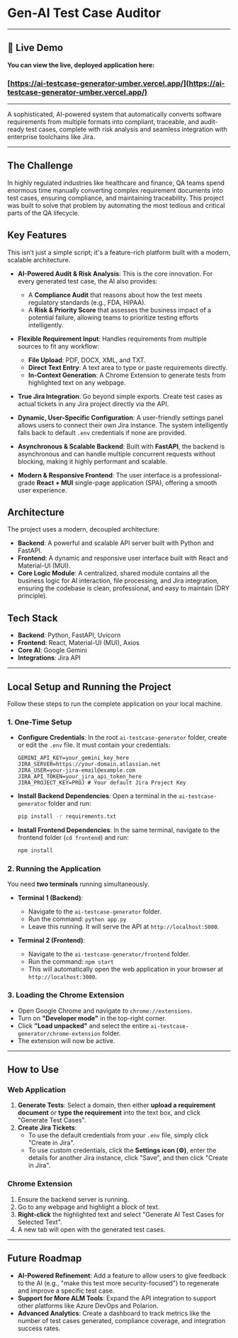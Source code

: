 # Gen-AI Test Case Auditor

---

## 🚀 Live Demo

**You can view the live, deployed application here:**

### [https://ai-testcase-generator-umber.vercel.app/](https://ai-testcase-generator-umber.vercel.app/)

---

A sophisticated, AI-powered system that automatically converts software requirements from multiple formats into compliant, traceable, and audit-ready test cases, complete with risk analysis and seamless integration with enterprise toolchains like Jira.

---

## The Challenge

In highly regulated industries like healthcare and finance, QA teams spend enormous time manually converting complex requirement documents into test cases, ensuring compliance, and maintaining traceability. This project was built to solve that problem by automating the most tedious and critical parts of the QA lifecycle.

## Key Features

This isn't just a simple script; it's a feature-rich platform built with a modern, scalable architecture.

- **AI-Powered Audit & Risk Analysis**: This is the core innovation. For every generated test case, the AI also provides:
    - A **Compliance Audit** that reasons about how the test meets regulatory standards (e.g., FDA, HIPAA).
    - A **Risk & Priority Score** that assesses the business impact of a potential failure, allowing teams to prioritize testing efforts intelligently.

- **Flexible Requirement Input**: Handles requirements from multiple sources to fit any workflow:
    - **File Upload**: PDF, DOCX, XML, and TXT.
    - **Direct Text Entry**: A text area to type or paste requirements directly.
    - **In-Context Generation**: A Chrome Extension to generate tests from highlighted text on any webpage.

- **True Jira Integration**: Go beyond simple exports. Create test cases as actual tickets in any Jira project directly via the API.

- **Dynamic, User-Specific Configuration**: A user-friendly settings panel allows users to connect their own Jira instance. The system intelligently falls back to default `.env` credentials if none are provided.

- **Asynchronous & Scalable Backend**: Built with **FastAPI**, the backend is asynchronous and can handle multiple concurrent requests without blocking, making it highly performant and scalable.

- **Modern & Responsive Frontend**: The user interface is a professional-grade **React + MUI** single-page application (SPA), offering a smooth user experience.

## Architecture

The project uses a modern, decoupled architecture:

- **Backend**: A powerful and scalable API server built with Python and FastAPI.
- **Frontend**: A dynamic and responsive user interface built with React and Material-UI (MUI).
- **Core Logic Module**: A centralized, shared module contains all the business logic for AI interaction, file processing, and Jira integration, ensuring the codebase is clean, professional, and easy to maintain (DRY principle).

## Tech Stack

- **Backend**: Python, FastAPI, Uvicorn
- **Frontend**: React, Material-UI (MUI), Axios
- **Core AI**: Google Gemini
- **Integrations**: Jira API

---

## Local Setup and Running the Project

Follow these steps to run the complete application on your local machine.

### 1. One-Time Setup

- **Configure Credentials**: In the root `ai-testcase-generator` folder, create or edit the `.env` file. It must contain your credentials:
  ```
  GEMINI_API_KEY=your_gemini_key_here
  JIRA_SERVER=https://your-domain.atlassian.net
  JIRA_USER=your-jira-email@example.com
  JIRA_API_TOKEN=your_jira_api_token_here
  JIRA_PROJECT_KEY=PROJ # Your default Jira Project Key
  ```

- **Install Backend Dependencies**: Open a terminal in the `ai-testcase-generator` folder and run:
  ```bash
  pip install -r requirements.txt
  ```

- **Install Frontend Dependencies**: In the same terminal, navigate to the frontend folder (`cd frontend`) and run:
  ```bash
  npm install
  ```

### 2. Running the Application

You need **two terminals** running simultaneously.

- **Terminal 1 (Backend)**:
  - Navigate to the `ai-testcase-generator` folder.
  - Run the command: `python app.py`
  - Leave this running. It will serve the API at `http://localhost:5000`.

- **Terminal 2 (Frontend)**:
  - Navigate to the `ai-testcase-generator/frontend` folder.
  - Run the command: `npm start`
  - This will automatically open the web application in your browser at `http://localhost:3000`.

### 3. Loading the Chrome Extension

- Open Google Chrome and navigate to `chrome://extensions`.
- Turn on **"Developer mode"** in the top-right corner.
- Click **"Load unpacked"** and select the entire `ai-testcase-generator/chrome-extension` folder.
- The extension will now be active.

---

## How to Use

### Web Application

1.  **Generate Tests**: Select a domain, then either **upload a requirement document** or **type the requirement** into the text box, and click "Generate Test Cases".
2.  **Create Jira Tickets**: 
    - To use the default credentials from your `.env` file, simply click "Create in Jira".
    - To use custom credentials, click the **Settings icon (⚙️)**, enter the details for another Jira instance, click "Save", and then click "Create in Jira".

### Chrome Extension

1.  Ensure the backend server is running.
2.  Go to any webpage and highlight a block of text.
3.  **Right-click** the highlighted text and select "Generate AI Test Cases for Selected Text".
4.  A new tab will open with the generated test cases.

---

## Future Roadmap

- **AI-Powered Refinement**: Add a feature to allow users to give feedback to the AI (e.g., "make this test more security-focused") to regenerate and improve a specific test case.
- **Support for More ALM Tools**: Expand the API integration to support other platforms like Azure DevOps and Polarion.
- **Advanced Analytics**: Create a dashboard to track metrics like the number of test cases generated, compliance coverage, and integration success rates.



<!-- # AI-Powered Test Case Generator

A sophisticated, AI-powered system that automatically converts software requirements from multiple formats into compliant, traceable test cases and seamlessly integrates with enterprise toolchains like Jira.

---

## The Challenge

In highly regulated industries like healthcare and finance, QA teams spend enormous time manually converting complex requirement documents into test cases, ensuring compliance, and maintaining traceability. This project was built to solve that problem by automating the most tedious parts of the QA lifecycle.

## Key Features

This isn't just a simple script; it's a feature-rich platform built with a modern, scalable architecture.

- **Multi-Format Requirement Ingestion**: Handles requirements from various document formats, including **PDF, DOCX, XML, and TXT**.
- **Domain-Agnostic AI**: The AI's expertise can be dynamically configured via the UI to generate relevant test cases for any domain (e.g., Healthcare, Finance, E-commerce).
- **True Jira Integration**: Go beyond simple exports. Create test cases as actual tickets in any Jira project directly via the API.
- **Dynamic, User-Specific Configuration**: A user-friendly settings panel allows users to connect their own Jira instance. The system intelligently falls back to default `.env` credentials if none are provided.
- **Asynchronous & Scalable Backend**: Built with **FastAPI**, the backend is asynchronous and can handle multiple concurrent requests without blocking, making it highly performant and scalable.
- **Modern & Responsive Frontend**: The user interface is a professional-grade **React + MUI** single-page application (SPA), offering a smooth user experience.
- **Browser Extension for In-Context Generation**: A fully functional **Chrome Extension** allows users to generate test cases from highlighted text on *any* webpage, seamlessly integrating the tool into their existing workflows.

## Architecture

The project uses a modern, decoupled architecture:

- **Backend**: A powerful and scalable API server built with Python and FastAPI.
- **Frontend**: A dynamic and responsive user interface built with React and Material-UI (MUI).
- **Core Logic Module**: A centralized, shared module contains all the business logic for AI interaction, file processing, and Jira integration, ensuring the codebase is clean, professional, and easy to maintain (DRY principle).

## Tech Stack

- **Backend**: Python, FastAPI, Uvicorn
- **Frontend**: React, Material-UI (MUI), Axios
- **Core AI**: Google Gemini
- **Integrations**: Jira API

---

## Local Setup and Running the Project

Follow these steps to run the complete application on your local machine.

### 1. One-Time Setup

- **Configure Credentials**: In the root `hackathon-project` folder, create or edit the `.env` file. It must contain your credentials:
  ```
  GEMINI_API_KEY=your_gemini_key_here
  JIRA_SERVER=https://your-domain.atlassian.net
  JIRA_USER=your-jira-email@example.com
  JIRA_API_TOKEN=your_jira_api_token_here
  JIRA_PROJECT_KEY=PROJ # Your default Jira Project Key
  ```

- **Install Backend Dependencies**: Open a terminal in the `hackathon-project` folder and run:
  ```bash
  pip install -r requirements.txt
  ```

- **Install Frontend Dependencies**: In the same terminal, navigate to the frontend folder (`cd frontend`) and run:
  ```bash
  npm install
  ```

### 2. Running the Application

You need **two terminals** running simultaneously.

- **Terminal 1 (Backend)**:
  - Navigate to the `hackathon-project` folder.
  - Run the command: `python app.py`
  - Leave this running. It will serve the API at `https://ai-testcase-generator-583h.onrender.com`.

- **Terminal 2 (Frontend)**:
  - Navigate to the `hackathon-project/frontend` folder.
  - Run the command: `npm start`
  - This will automatically open the web application in your browser at `https://ai-testcase-generator-umber.vercel.app/`.

### 3. Loading the Chrome Extension

- Open Google Chrome and navigate to `chrome://extensions`.
- Turn on **"Developer mode"** in the top-right corner.
- Click **"Load unpacked"** and select the entire `hackathon-project/chrome-extension` folder.
- The extension will now be active.

---

## How to Use

### Web Application

1.  **Generate Tests**: Select a domain, upload a requirement document, and click "Generate Test Cases".
2.  **Create Jira Tickets**:
    - To use the default credentials from your `.env` file, simply click "Create in Jira".
    - To use custom credentials, click the **Settings icon (⚙️)**, enter the details for another Jira instance, click "Save", and then click "Create in Jira".

### Chrome Extension

1.  Ensure the backend server is running.
2.  Go to any webpage and highlight a block of text.
3.  **Right-click** the highlighted text and select "Generate AI Test Cases for Selected Text".
4.  A new tab will open with the generated test cases.

---

## Future Roadmap

- **AI-Powered Refinement**: Add a feature to allow users to give feedback to the AI (e.g., "make this test more security-focused") to regenerate and improve a specific test case.
- **Support for More ALM Tools**: Expand the API integration to support other platforms like Azure DevOps and Polarion.
- **Advanced Analytics**: Create a dashboard to track metrics like the number of test cases generated, compliance coverage, and integration success rates. -->
